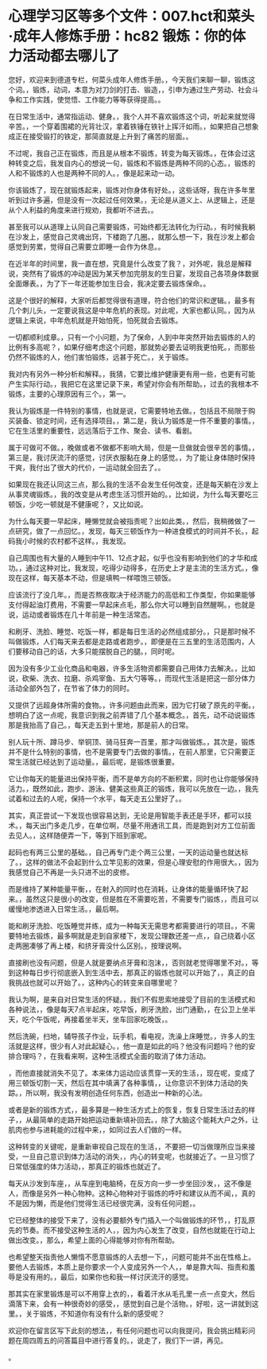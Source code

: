 # 心理学习区等多个文件：007.hct和菜头·成年人修炼手册：hc82 锻炼：你的体力活动都去哪儿了

您好，欢迎来到德道专栏，何菜头成年人修炼手册。，今天我们来聊一聊，锻炼这个词。，锻炼，动词，本意为对刀剑的打击、锻造，，引申为通过生产劳动、社会斗争和工作实践，使觉悟、工作能力等等获得提高。。

在日常生活中，通常指运动、健身。，我个人并不喜欢锻炼这个词，听起来就觉得辛苦。，一个穿着围裙的光背壮汉，拿着铁锤在铁针上挥汗如雨。，如果把自己想象成正在接受锻打的铁定，那简直就是上升到了痛苦的层面。。

不过呢，我自己正在锻炼，而且是从根本不锻炼，转变为每天锻炼。，在体会过这种转变之后，我发自内心的想说一句，锻炼和不锻炼是两种不同的心态。，锻炼的人和不锻炼的人也是两种不同的人。，像是起来动一动。

你该锻炼了，现在就锻炼起来，锻炼对你身体有好处。，这些话呀，我在许多年里听到过许多遍，但是没有一次起过任何效果。，无论是从道义上、从逻辑上，还是从个人利益的角度来进行规劝，我都听不进去。。

甚至我可以从道理上认同自己需要锻炼，可始终都无法转化为行动。，有时候我躺在沙发上，感觉自己灵魂出窍，下楼跑了几圈。，就那么想一下，我在沙发上都会感觉到劳累，觉得自己需要立即睡一会作为休息。。

在近半年的时间里，我一直在想，究竟是什么改变了我？，对外呢，我总是解释说，突然有了锻炼的冲动是因为某天参加完朋友的生日宴，发现自己各项身体数据全面爆表。，为了下一年还能参加生日会，我决定要去锻炼保命。。

这是个很好的解释，大家听后都觉得很有道理，符合他们的常识和逻辑。，最多有几个刺儿头，一定要说我这是中年危机的表现。对此呢，大家也都认同。，因为从逻辑上来说，中年危机就是开始怕死，怕死就会去锻炼。

一切都顺利成章。，只有一个小问题，为了保命，人到中年突然开始去锻炼的人的比例有多高呢？，如果仔细考虑这个问题，那就势必要去证明我更怕死。，而那些仍然不锻炼的人，他们害怕锻炼，远甚于死亡。，关于锻炼。

我对内有另外一种分析和解释。，我猜，它要比维护健康更有用一些，也更有可能产生实际行动。，我把它在这里记录下来，希望对你会有所帮助。，过去的我根本不锻炼，主要的心理原因有三个。，第一。

我认为锻炼是一件特别的事情，也就是说，它需要特地去做。，包括且不局限于购买装备、锁定时间，还有选择项目。，第二是，我认为锻炼是一件不重要的事情。，它在生活里的重要性，远远落后于工作、聚会、读书、看剧。

属于可做可不做。，晚做或者不做都不影响大局，但是一旦做就会很辛苦的事情。，第三是，我讨厌流汗的感觉，讨厌衣服黏在身上的感觉。，为了能让身体随时保持干爽，我付出了很大的代价，一运动就全回去了。。

如果现在我还认同这三点，那么我的生活不会发生任何改变，还是每天躺在沙发上从事灵魂锻炼。，我的改变是从考虑生活习惯开始的。，比如说，为什么每天要吃三顿饭，少吃一顿就是不健康呢？，又比如说。

为什么每天要一早起床，睡懒觉就会被指责呢？出如此类。，然后，我稍微做了一点研究，做了一点回忆。，发现，每天三顿饭作为一种进食模式的时间并不长。，起码我小时候的农村都不这样。，我发现。

自己周围也有大量的人睡到中午11、12点才起，似乎也没有影响到他们的才华和成功。，通过这种对比，我发现，吃得少动得多，在历史上才是主流的生活方式。，像现在这样，每天基本不动，但是填鸭一样喂饱三顿饭。

应该流行了没几年。，而是否熬夜取决于经济能力的高低和工作类型，你如果能够支付得起油灯费用，不需要一早起床点毛，那么你大可以睡到自然醒啊。，也就是说，运动或者锻炼在几十年前是一种生活常态。

和刷牙、洗脸、睡觉、吃饭一样，都是每日生活的必然组成部分。，只是那时候不叫做锻炼，人们每天来去都是走路或者跑步。，即便是在三五里的生活范围内，人们要移动自己的话，大多只能摆脱自己的腿。，同时呢。

因为没有多少工业化商品和电器，许多生活物资都需要自己用体力去解决。，比如说，砍柴、洗衣、拉磨、杀鸡宰鱼、五大勺等等。，而现代生活是把这一部分体力活动全部外包了，在节省了体力的同时。

又提供了远超身体所需的食物。，许多问题由此而来，因为它打破了原先的平衡。，想明白了这一点呢，我意识到我之前弄错了几个基本概念。，首先，动不动说锻炼那是我抬高了自己。，每天走五到十里地，那是前人的日常。

别人玩十所、蹲马步、举铜顶、骑马狂奔一百里，那才叫做锻炼。，其次是，锻炼并不是什么特别的事情，也不是需要专门去做的事情。，在前人那里，它只需要正常生活就已经达到了运动量。，最后呢，是锻炼很重要。

它让你每天的能量进出保持平衡，而不是单方向的不断积累，同时也让你能够保持活力。，既然如此，跑步、游泳、健美这些真正的锻炼，我可以先放在一边。，我先试着和过去的人呢，保持一个水平，每天走五公里好了。。

其实，真正尝试一下发现也很容易达到，无论是用智能手表还是手环，都可以技术。，每天出门多走几步，在单位啊，尽量不用通讯工具，而是跑到对方工位前面去见人。，这样随便弄一下，等到下班到家呢。

起码也有两三公里的基础。，自己再专门走个两三公里，一天的运动量也就达标了。，这样的做法不会起到什么立竿见影的效果，但是心理安慰的作用很大。，因为我感觉自己不再是一头只进不出的皮修。

而是维持了某种能量平衡，，在射入的同时也在消耗，让身体的能量循环快了起来。，虽然这只是很小的改变，但是胜在不需要吃苦，不需要专门锻炼，，而且可以缓慢地渗透进入日常生活。，最后啊。

能和刷牙洗脸、吃饭睡觉并练，成为一种每天无需思考都需要进行的项目。，不需要特地去锻炼，最多啊就是走到自家楼下，发现公理数还差一点，，自己绕着小区走两圈凑够了再上楼，和挤牙膏没什么区别。，按理说啊。

直接刷也没有问题，但是人就是要纳点牙膏和泡沫，，否则就老觉得哪里不对。，等到这种每日步行彻底嵌入到生活中去，那真正的锻炼也就可以开始了，，真正的自我挑战也就可以开始了。，这种内心的转变来自哪里呢？

我认为啊，是来自对日常生活的怀疑。，我们不假思索地接受了目前的生活模式和各种说法，，像是每天7点半起床，吃早饭，刷牙洗脸，出门通勤，，在公卫上坐半天，吃个午饭呢，再接着坐半天，坐车回家吃晚饭，。

然后洗碗，扫地，辅导孩子作业，玩手机，看电视，洗澡上床睡觉。，许多人的生活就是这样，很少有人对此起疑心。，他一直是如此的吗？他没有问题吗？他的安排合理吗？，在我看来啊，这种生活模式全面的取消了体力活动。

，而他直接就消失不见了。本来体力运动应该贯穿一天的生活，，现在呢，变成了用三顿饭切割一天，然后在其中填满了各种事情，，让你意识不到体力活动的失踪。，所以啊，我没有发明创造任何东西，创造出一种新的心法。

或者是新的锻炼方式，，最多算是一种生活方式上的恢复，恢复日常生活过去的样子，，从最简单的走路开始把运动重新填补回去。，除了大脑这个能耗大户之外，让肌肉也参与进耗能的过程中来，，如同过去人们做的一样。

这种转变的关键呢，是重新审视自己现在的生活，，不要把一切当做理所应当来接受，一旦自己意识到体力活动的消失，，内心的转变呢，也就接近了。一旦习惯了日常低强度的体力活动，，那真正的锻炼也就近了。

每天从沙发到车座，，从车座到电脑椅，在反方向一步一步坐回沙发，，这不像是人，而像是另外一种心物种。这种心物种对于锻炼的呼吁和建议从而不闻，，真的不是因为懒，而是他们觉得生活已经很完满，没有任何问题，。

它已经整体的接受下来了，没有必要额外专门插入一个叫做锻炼的环节，，打乱原先的节奏。而不接受这种生活的人，，因为内心发生了改变，自然也就能在行动上做出改变。，那么，希望上面的心得能够对你有所帮助。

也希望整天指责他人懒惰不愿意锻炼的人去想一下，，问题可能并不出在性格上。要他人去锻炼，本质上是你要求一个人变成另外一个人，，单是靠大叫、指责和羞辱是没有用的。，最后，如果你也和我一样讨厌流汗的感觉。

那其实在家里锻炼是可以不用穿上衣的，，看着汗水从毛孔里一点一点变大，然后滴落下来，会有一种很奇妙的感受，，感觉到自己是个活物。，好啦，这一讲就到这里。，关于锻炼，不知道你有没有什么新的感受呢？

欢迎你在留言区写下此刻的想法，，有任何问题也可以向我提问，我会挑出精彩问题在周四周五的问答篇目中进行答复的。，说走了，我们下一讲，再见。

。